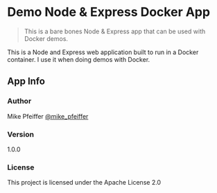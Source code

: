 # Demo Node & Express Docker App

> This is a bare bones Node & Express app that can be used with Docker demos.

This is a Node and Express web application built to run in a Docker container. I use it when doing demos with Docker.

## App Info

### Author

Mike Pfeiffer
[@mike_pfeiffer](https://twitter.com/mike_pfeiffer)

### Version

1.0.0

### License

This project is licensed under the Apache License 2.0